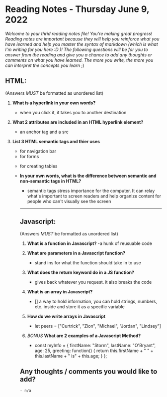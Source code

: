 

# Reading Notes - Thursday June 9, 2022

*Welcome to your thrid reading notes file! You're making great progress! Reading notes are important because they will help you reinforce what you have learned and help you master the syntax of markdown (which is what I'm writing for you here :D )! The following questions will be for you to answer from the reading and give you a chance to add any thoughts or comments on what you have learned. The more you write, the more you can interpret the concepts you learn* ;)


## HTML:
(Answers *MUST* be formatted as unordered list)

1. **What is a hyperlink in your own words?**
	- when you click it, it takes you to another destination

2. **What 2 attributes are included in an HTML hyperlink element?**
	- an anchor tag and a src

3. **List 3 HTML semantic tags and thier uses**
	- <nav> for navigation bar
	- <form> for forms
	- <table> for creating tables

4. **In your own words, what is the difference between semantic and non-semantic tags in HTML?**
	- semantic tags stress importance for the computer. It can relay what's important to screen readers and help organize content for people who can't visually see the screen


--------------------------------


## Javascript:
(Answers *MUST* be formatted as unordered list)

1. **What is a function in Javascript?**
	 -a hunk of reusuable code

2. **What are parameters in a Javascript function?**
	- stand ins for what the function should take in to use

3. **What does the return keyword do in a JS function?**
	- gives back whatever you request. it also breaks the code

4. **What is an array in Javascript?**
	- [] a way to hold information, you can hold strings, numbers, etc. inside and store it as a specific variable

5. **How do we write arrays in Javascript**
	- let peers = ["Curtrick", "Zion", "Michael", "Jordan", "Lindsey"]

6. *BONUS* **What are 2 examples of a Javascript Method?**
	- const myInfo = {
  		firstName: "Storm",
  		lastName: "O'Bryant",
  		age: 25,
  		greeting: function() {
    		return this.firstName + " " + this.lastName + " is" + this.age;
  		}
	};


## Any thoughts / comments you would like to add?
	- n/a